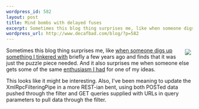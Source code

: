 ```yaml
--- 
wordpress_id: 582
layout: post
title: Mind bombs with delayed fuses
excerpt: Sometimes this blog thing surprises me, like when someone digs up something I tinkered with briefly a few years ago and finds that it was just the puzzle piece needed.  And it also surprises me when someone else gets some of the same enthusiasm I had for one of my ideas.
wordpress_url: http://www.decafbad.com/blog/?p=582
---
```

<a href="http://www.amazon.com/exec/obidos/ASIN/B0000026U0"><img src="http://images.amazon.com/images/P/B0000026U0.01.MZZZZZZZ.jpg" align="right" hspace="5" vspace="5" /></a>Sometimes this blog thing surprises me, like [when someone digs up][lion] [something I tinkered with][pipe] briefly a few years ago and finds that it was just the puzzle piece needed.  And it also surprises me when someone else gets some of the same [enthusiasm I had][bomb] for one of my ideas.

This looks like it might be interesting.  Also, I've been meaning to update the XmlRpcFilteringPipe in a more REST-ian bent, using both POSTed data pushed through the filter and GET queries supplied with URLs in query parameters to pull data through the filter.

[pipe]: http://www.decafbad.com/twiki/bin/view/Main/XmlRpcFilteringPipe
[bomb]: http://www.decafbad.com/blog/2002/03/06/oooodh
[lion]: http://lion.taoriver.net/archives/2005/01/07/pyblosxom-support-for-xmlrpcfilteringpipe/#more-53
